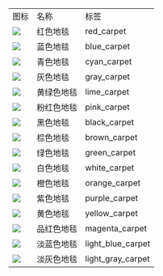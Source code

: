 <table>
	<tablebody>
		<tr>
			<td>图标</td>
			<td>名称</td>
			<td>标签</td>
		</tr>
		<tr>
			<td><img src="C:/Users/seese/Files/Projects/MC_datapacks/recipe_auto_manual/LemonTea_auto_recipes/input/mc_icon/decorations/carpet/red_carpet.png"></td>
			<td>红色地毯</td>
			<td>red_carpet</td>
		</tr>
		<tr>
			<td><img src="C:/Users/seese/Files/Projects/MC_datapacks/recipe_auto_manual/LemonTea_auto_recipes/input/mc_icon/decorations/carpet/blue_carpet.png"></td>
			<td>蓝色地毯</td>
			<td>blue_carpet</td>
		</tr>
		<tr>
			<td><img src="C:/Users/seese/Files/Projects/MC_datapacks/recipe_auto_manual/LemonTea_auto_recipes/input/mc_icon/decorations/carpet/cyan_carpet.png"></td>
			<td>青色地毯</td>
			<td>cyan_carpet</td>
		</tr>
		<tr>
			<td><img src="C:/Users/seese/Files/Projects/MC_datapacks/recipe_auto_manual/LemonTea_auto_recipes/input/mc_icon/decorations/carpet/gray_carpet.png"></td>
			<td>灰色地毯</td>
			<td>gray_carpet</td>
		</tr>
		<tr>
			<td><img src="C:/Users/seese/Files/Projects/MC_datapacks/recipe_auto_manual/LemonTea_auto_recipes/input/mc_icon/decorations/carpet/lime_carpet.png"></td>
			<td>黄绿色地毯</td>
			<td>lime_carpet</td>
		</tr>
		<tr>
			<td><img src="C:/Users/seese/Files/Projects/MC_datapacks/recipe_auto_manual/LemonTea_auto_recipes/input/mc_icon/decorations/carpet/pink_carpet.png"></td>
			<td>粉红色地毯</td>
			<td>pink_carpet</td>
		</tr>
		<tr>
			<td><img src="C:/Users/seese/Files/Projects/MC_datapacks/recipe_auto_manual/LemonTea_auto_recipes/input/mc_icon/decorations/carpet/black_carpet.png"></td>
			<td>黑色地毯</td>
			<td>black_carpet</td>
		</tr>
		<tr>
			<td><img src="C:/Users/seese/Files/Projects/MC_datapacks/recipe_auto_manual/LemonTea_auto_recipes/input/mc_icon/decorations/carpet/brown_carpet.png"></td>
			<td>棕色地毯</td>
			<td>brown_carpet</td>
		</tr>
		<tr>
			<td><img src="C:/Users/seese/Files/Projects/MC_datapacks/recipe_auto_manual/LemonTea_auto_recipes/input/mc_icon/decorations/carpet/green_carpet.png"></td>
			<td>绿色地毯</td>
			<td>green_carpet</td>
		</tr>
		<tr>
			<td><img src="C:/Users/seese/Files/Projects/MC_datapacks/recipe_auto_manual/LemonTea_auto_recipes/input/mc_icon/decorations/carpet/white_carpet.png"></td>
			<td>白色地毯</td>
			<td>white_carpet</td>
		</tr>
		<tr>
			<td><img src="C:/Users/seese/Files/Projects/MC_datapacks/recipe_auto_manual/LemonTea_auto_recipes/input/mc_icon/decorations/carpet/orange_carpet.png"></td>
			<td>橙色地毯</td>
			<td>orange_carpet</td>
		</tr>
		<tr>
			<td><img src="C:/Users/seese/Files/Projects/MC_datapacks/recipe_auto_manual/LemonTea_auto_recipes/input/mc_icon/decorations/carpet/purple_carpet.png"></td>
			<td>紫色地毯</td>
			<td>purple_carpet</td>
		</tr>
		<tr>
			<td><img src="C:/Users/seese/Files/Projects/MC_datapacks/recipe_auto_manual/LemonTea_auto_recipes/input/mc_icon/decorations/carpet/yellow_carpet.png"></td>
			<td>黄色地毯</td>
			<td>yellow_carpet</td>
		</tr>
		<tr>
			<td><img src="C:/Users/seese/Files/Projects/MC_datapacks/recipe_auto_manual/LemonTea_auto_recipes/input/mc_icon/decorations/carpet/magenta_carpet.png"></td>
			<td>品红色地毯</td>
			<td>magenta_carpet</td>
		</tr>
		<tr>
			<td><img src="C:/Users/seese/Files/Projects/MC_datapacks/recipe_auto_manual/LemonTea_auto_recipes/input/mc_icon/decorations/carpet/light_blue_carpet.png"></td>
			<td>淡蓝色地毯</td>
			<td>light_blue_carpet</td>
		</tr>
		<tr>
			<td><img src="C:/Users/seese/Files/Projects/MC_datapacks/recipe_auto_manual/LemonTea_auto_recipes/input/mc_icon/decorations/carpet/light_gray_carpet.png"></td>
			<td>淡灰色地毯</td>
			<td>light_gray_carpet</td>
		</tr>
	</tablebody>
</table>